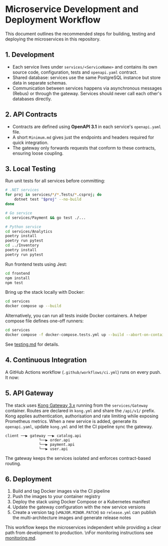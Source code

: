 # Microservice Development and Deployment Workflow

This document outlines the recommended steps for building, testing and deploying the microservices in this repository.

## 1. Development

- Each service lives under `services/<ServiceName>` and contains its own source code, configuration, tests and `openapi.yaml` contract.
- Shared database: services use the same PostgreSQL instance but store data in separate schemas.
- Communication between services happens via asynchronous messages (Rebus) or through the gateway. Services should never call each other's databases directly.

## 2. API Contracts

- Contracts are defined using **OpenAPI 3.1** in each service's `openapi.yaml` file.
- A short `Minimum.md` gives just the endpoints and headers required for quick integration.
- The gateway only forwards requests that conform to these contracts, ensuring loose coupling.

## 3. Local Testing

Run unit tests for all services before committing:

```bash
# .NET services
for proj in services/*/*.Tests/*.csproj; do
    dotnet test "$proj" --no-build
done

# Go service
cd services/Payment && go test ./...

# Python service
cd services/Analytics
poetry install
poetry run pytest
cd ../Inventory
poetry install
poetry run pytest
```

Run frontend tests using Jest:

```bash
cd frontend
npm install
npm test
```

Bring up the stack locally with Docker:

```bash
cd services
docker compose up --build
```

Alternatively, you can run all tests inside Docker containers. A helper compose
file defines one-off runners:

```bash
cd services
docker compose -f docker-compose.tests.yml up --build --abort-on-container-exit
```

See [testing.md](testing.md) for details.

## 4. Continuous Integration

A GitHub Actions workflow (`.github/workflows/ci.yml`) runs on every push. It now:



## 5. API Gateway

The stack uses [Kong Gateway 3.x](https://docs.konghq.com/gateway/) running from the `services/Gateway` container. Routes are declared in `kong.yml` and share the `/api/v1/` prefix. Kong applies authentication, authorisation and rate limiting while exposing Prometheus metrics. When a new service is added, generate its `openapi.yaml`, update `kong.yml` and let the CI pipeline sync the gateway.

```
client ──▶ gateway ──▶ catalog.api
               └──▶ order.api
               └──▶ payment.api
               └──▶ user.api
```

The gateway keeps the services isolated and enforces contract-based routing.

## 6. Deployment

1. Build and tag Docker images via the CI pipeline
2. Push the images to your container registry
3. Deploy the stack using Docker Compose or a Kubernetes manifest
4. Update the gateway configuration with the new service versions
5. Create a version tag (`vMAJOR.MINOR.PATCH`) so `release.yml` can publish the
   multi-architecture images and generate release notes

This workflow keeps the microservices independent while providing a clear path from development to production.
\nFor monitoring instructions see [monitoring.md](monitoring.md).
